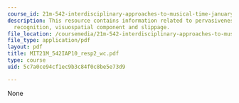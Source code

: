 ```yaml
---
course_id: 21m-542-interdisciplinary-approaches-to-musical-time-january-iap-2010
description: This resource contains information related to pervasiveness of pattern
  recognition, visuospatial component and slippage.
file_location: /coursemedia/21m-542-interdisciplinary-approaches-to-musical-time-january-iap-2010/5c7a0ce94cf1ec9b3c84f0c8be5e73d9_MIT21M_542IAP10_resp2_wc.pdf
file_type: application/pdf
layout: pdf
title: MIT21M_542IAP10_resp2_wc.pdf
type: course
uid: 5c7a0ce94cf1ec9b3c84f0c8be5e73d9

---
```

None